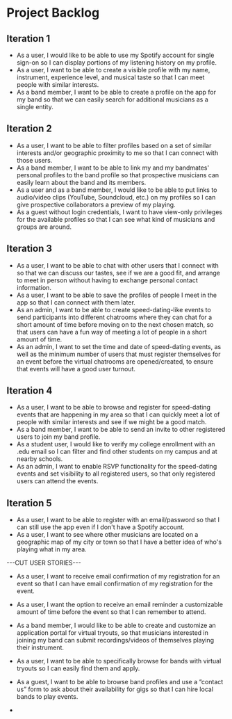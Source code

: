 # Project Backlog

## Iteration 1
- As a user, I would like to be able to use my Spotify account for single sign-on so I can display portions of my listening history on my profile.
- As a user, I want to be able to create a visible profile with my name, instrument, experience level, 
  and musical taste so that I can meet people with similar interests.
- As a band member, I want to be able to create a profile on the app for my band so that we can easily search for additional musicians as a single entity.

## Iteration 2
- As a user, I want to be able to filter profiles based on a set of similar interests and/or geographic proximity to me so that I can connect with those users.
- As a band member, I want to be able to link my and my bandmates' personal profiles to the band profile so that prospective musicians can easily learn about the band and its members.
- As a user and as a band member, I would like to be able to put links to audio/video clips (YouTube, Soundcloud, etc.) on my profiles so I can give prospective collaborators a preview of my playing.
- As a guest without login credentials, I want to have view-only privileges for the available profiles 
  so that I can see what kind of musicians and groups are around.

## Iteration 3
- As a user, I want to be able to chat with other users that I connect with so that we can discuss our tastes, see if we are a good fit, and arrange to meet in person without having to exchange personal contact information.
- As a user, I want to be able to save the profiles of people I meet in the app so that I can connect with them later.
- As an admin, I want to be able to create speed-dating-like events to send participants into different chatrooms where they can chat for a short amount of time before moving on to the next chosen match, so that users can have a fun way of meeting a lot of people in a short amount of time.
- As an admin, I want to set the time and date of speed-dating events, as well as the minimum number of users that must register themselves for an event before the virtual chatrooms are opened/created, to ensure that events will have a good user turnout.

## Iteration 4
- As a user, I want to be able to browse and register for speed-dating events that are happening in my area so that I can quickly meet a lot of people with similar interests and see if we might be a good match.
- As a band member, I want to be able to send an invite to other registered users to join my band profile.
- As a student user, I would like to verify my college enrollment with an .edu email so I can filter and find other students on my campus and at nearby schools.
- As an admin, I want to enable RSVP functionality for the speed-dating events and set visibility to all registered users, so that only registered users can attend the events.

## Iteration 5
- As a user, I want to be able to register with an email/password so that I can still use the app even if I don't have a Spotify account.
- As a user, I want to see where other musicians are located on a geographic map of my city or town so that I have a better idea of who's playing what in my area.





---CUT USER STORIES---

- As a user, I want to receive email confirmation of my registration for an event so that I can have email confirmation of my registration for the event.

- As a user, I want the option to receive an email reminder a customizable amount of time before the event so that I can remember to attend.

  

- As a band member, I would like to be able to create and customize an application portal for virtual tryouts, so that musicians interested in joining my band can submit recordings/videos of themselves playing their instrument.
- As a user, I want to be able to specifically browse for bands with virtual tryouts so I can easily find them and apply.



- As a guest, I want to be able to browse band profiles and use a “contact us” form to ask about their availability for gigs so that I can hire local bands to play events.
- 
